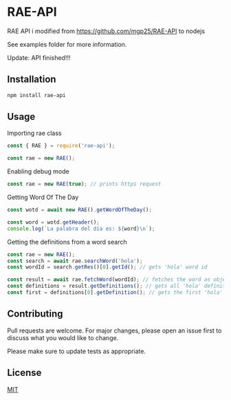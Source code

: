 # RAE-API
RAE API i modified from https://github.com/mgp25/RAE-API to nodejs

See examples folder for more information.

Update: API finished!!!

## Installation

```bash
npm install rae-api
```

## Usage

Importing rae class
```js
const { RAE } = require('rae-api');

const rae = new RAE();
```

Enabling debug mode
```js
const rae = new RAE(true); // prints https request
```

Getting Word Of The Day
```js
const wotd = await new RAE().getWordOfTheDay();

const word = wotd.getHeader();
console.log(`La palabra del día es: ${word}\n`);
```

Getting the definitions from a word search
```js
const rae = new RAE();
const search = await rae.searchWord('hola');
const wordId = search.getRes()[0].getId(); // gets 'hola' word id

const result = await rae.fetchWord(wordId); // fetches the word as object
const definitions = result.getDefinitions(); // gets all 'hola' definitions as Defintion[]
const first = definitions[0].getDefinition(); // gets the first 'hola' definition as string
```

## Contributing
Pull requests are welcome. For major changes, please open an issue first to discuss what you would like to change.

Please make sure to update tests as appropriate.

## License
[MIT](https://choosealicense.com/licenses/mit/)
